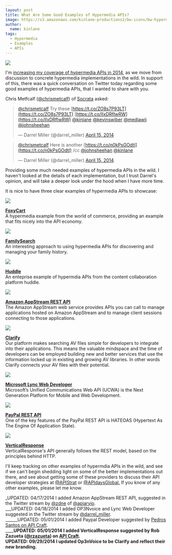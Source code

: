 ```yaml
---
layout: post
title: What Are Some Good Examples of Hypermedia APIs?
image: https://s3.amazonaws.com/kinlane-productions2/bw-icons/bw-hypermedia.png
author:
  name: kinlane
tags:
  - Hypermedia
  - Examples
  - APIs
---
```

[![](https://s3.amazonaws.com/kinlane-productions2/bw-icons/bw-hypermedia.png)](http://hypermedia.apievangelist.com/)

I'm [increasing my coverage of hypermedia APIs in 2014](http://hypermedia.apievangelist.com/), as we move from discussion to concrete hypermedia implementations in the wild. In support of this, there was a quick conversation on Twitter today regarding some good examples of hypermedia APIs, that I wanted to share with you.

Chris Metfcalf ([@chrismetcalf](https://twitter.com/chrismetcalf/)) of [Socrata](http://www.socrata.com/) asked:

> [@chrismetcalf](https://twitter.com/chrismetcalf) Try these [https://t.co/ZO8s7P93LT](https://t.co/ZO8s7P93LT) [https://t.co/IlxDRfIwRW](https://t.co/IlxDRfIwRW) [@kinlane](https://twitter.com/kinlane) [@kevinswiber](https://twitter.com/kevinswiber) [@medjawii](https://twitter.com/medjawii) [@johnsheehan](https://twitter.com/johnsheehan)
> 
> — Darrel Miller (@darrel\_miller) [April 15, 2014](https://twitter.com/darrel_miller/statuses/456215389283037184)

> [@chrismetcalf](https://twitter.com/chrismetcalf) Here is another [https://t.co/n0kPsGOdtI](https://t.co/n0kPsGOdtI) /cc [@johnsheehan](https://twitter.com/johnsheehan) [@kinlane](https://twitter.com/kinlane)
> 
> — Darrel Miller (@darrel\_miller) [April 15, 2014](https://twitter.com/darrel_miller/statuses/456219023353454592)

Providing some much needed examples of hypermedia APIs in the wild. I haven't looked at the details of each implementation, but I trust Darrel's opinion, and will take a deeper look under the hood when I have more time.

It is nice to have three clear examples of hypermedia APIs to showcase:

[![](https://s3.amazonaws.com/kinlane-productions2/api-evangelist/foxy-cart/foxy-cart-api.png)](https://wiki.foxycart.com/v/0.0.0/hypermedia_api)

[**FoxyCart**](https://wiki.foxycart.com/v/0.0.0/hypermedia_api)  
A hypermedia example from the world of commerce, providing an example that fits nicely into the API economy.

[![](https://s3.amazonaws.com/kinlane-productions2/api-evangelist/family-search/family-search-api.png)](https://familysearch.org/developers/docs/guides)

[**FamilySearch**](https://familysearch.org/developers/docs/guides)  
An interesting approach to using hypermedia APIs for discovering and managing your family history.

[![](https://s3.amazonaws.com/kinlane-productions2/api-evangelist/huddle/huddle-api.png)](https://code.google.com/p/huddle-apis/wiki/BasicConcepts)

[**Huddle**](https://code.google.com/p/huddle-apis/wiki/BasicConcepts)  
An enteprise example of hypermdia APIs from the content collaboration platform huddle. 

[![](https://s3.amazonaws.com/kinlane-productions2/AWS_LOGO_CMYK.jpg)](http://docs.aws.amazon.com/appstream/latest/developerguide/rest-api.html)

[**Amazon AppStream REST API**](http://docs.aws.amazon.com/appstream/latest/developerguide/rest-api.html)  
The Amazon AppStream web service provides APIs you can call to manage applications hosted on Amazon AppStream and to manage client sessions connecting to those applications.

[![](https://s3.amazonaws.com/kinlane-productions2/api-evangelist/clarify/clarify-logo.png)](http://clarify.io/)

[**Clarify**](http://clarify.io/)  
Our platform makes searching AV files simple for developers to integrate into their applications. This means the valuable mindspace and the time of developers can be employed building new and better services that use the information locked up in existing and growing AV libraries. In other words Clarify connects your AV files with their potential.

[![](https://s3.amazonaws.com/kinlane-productions2/api-evangelist/lync/lync-web-developer-logo.png)](https://ucwa.lync.com/documentation/GettingStarted-WebLinks)

[**Microsoft Lync Web Developer**](https://ucwa.lync.com/documentation/GettingStarted-WebLinks)  
Microsoft’s Unified Communications Web API (UCWA) is the Next Generation Platform for Mobile and Web Development.

[![](https://s3.amazonaws.com/kinlane-productions2/paypal/paypal-developer-logo.png)](https://developer.paypal.com/docs/api/#hateoas-links)

[**PayPal REST API**](https://developer.paypal.com/docs/api/#hateoas-links)  
One of the key features of the PayPal REST API is HATEOAS (Hypertext As The Engine Of Application State).

[![](https://s3.amazonaws.com/kinlane-productions2/api-evangelist/verticalresponse/verticalresponse-developers-logo.png)](http://developer.verticalresponse.com/docs/read/HATEOAS_API)

[**VerticalResponse**](http://developer.verticalresponse.com/docs/read/HATEOAS_API)  
VerticalResponse's API generally follows the REST model, based on the principles behind HTTP.

I'll keep tracking on other examples of hypermdia APIs in the wild, and see if we can't begin shedding light on some of the better implementations out there, and see about getting some of these providers to discuss their API developer strategies at [@APIStrat](https://twitter.com/apistrat) or [@APIdaysGlobal.](https://twitter.com/APIdaysGlobal) If you know of any other examples, please let me know.

_UPDATED: 04/17/2014 I added Amazon AppStream REST API, suggested in the Twitter stream by [@zdne](https://twitter.com/zdne) of [@apiaryio](https://twitter.com/apiaryio).  
___UPDATED: 04/18/2014 I added OP3Nvoice and Lync Web Developer suggested in the Twitter stream by [@darrel\_miller](https://twitter.com/darrel_miller).  
______UPDATED: 05/01/2014 I added Paypal Developer suggested by [Pedros Santos on API Craft](https://groups.google.com/forum/#!topic/api-craft/B5DPG1SntnM).  
____________UPDATED: 05/01/2014 I added VerticalResponse suggested by Rob Zazueta ([@rzazueta](https://twitter.com/rzazueta)) on [API Craft](https://groups.google.com/forum/#!topic/api-craft/B5DPG1SntnM).  
________UPDATED: 09/29/2014 I updated Op3nVoice to be Clarify and reflect their new branding.________________
